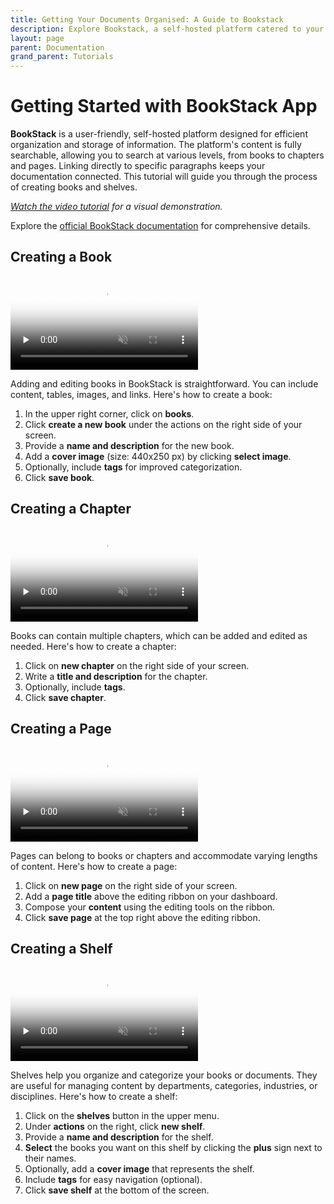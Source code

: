 ```yaml
---
title: Getting Your Documents Organised: A Guide to Bookstack
description: Explore Bookstack, a self-hosted platform catered to your internal documents and notes, with a user-friendly interface, made just for you and your team!
layout: page
parent: Documentation
grand_parent: Tutorials
---
```


# Getting Started with BookStack App

**BookStack** is a user-friendly, self-hosted platform designed for efficient organization and storage of information. The platform's content is fully searchable, allowing you to search at various levels, from books to chapters and pages. Linking directly to specific paragraphs keeps your documentation connected. This tutorial will guide you through the process of creating books and shelves.

_[Watch the video tutorial](https://www.youtube.com/watch?v=zrSB8moqRFs) for a visual demonstration._

Explore the [official BookStack documentation](https://bookstackapp.com/docs/) for comprehensive details.

## Creating a Book

<video controls loop muted preload="none" src="1-create-book.mp4" poster="1-create-book.webp">
</video>

Adding and editing books in BookStack is straightforward. You can include content, tables, images, and links. Here's how to create a book:

1. In the upper right corner, click on **books**.
2. Click **create a new book** under the actions on the right side of your screen.
3. Provide a **name and description** for the new book.
4. Add a **cover image** (size: 440x250 px) by clicking **select image**.
5. Optionally, include **tags** for improved categorization.
6. Click **save book**.

## Creating a Chapter

<video controls loop muted preload="none" src="2-create-chapter.mp4" poster="2-create-chapter.webp">
</video>

Books can contain multiple chapters, which can be added and edited as needed. Here's how to create a chapter:

1. Click on **new chapter** on the right side of your screen.
2. Write a **title and description** for the chapter.
3. Optionally, include **tags**.
4. Click **save chapter**.

## Creating a Page

<video controls loop muted preload="none" src="3-create-page.mp4" poster="3-create-page.webp">
</video>

Pages can belong to books or chapters and accommodate varying lengths of content. Here's how to create a page:

1. Click on **new page** on the right side of your screen.
2. Add a **page title** above the editing ribbon on your dashboard.
3. Compose your **content** using the editing tools on the ribbon.
4. Click **save page** at the top right above the editing ribbon.

## Creating a Shelf

<video controls loop muted preload="none" src="4-create-shelf.mp4" poster="4-create-shelf.webp">
</video>

Shelves help you organize and categorize your books or documents. They are useful for managing content by departments, categories, industries, or disciplines. Here's how to create a shelf:

1. Click on the **shelves** button in the upper menu.
2. Under **actions** on the right, click **new shelf**.
3. Provide a **name and description** for the shelf.
4. **Select** the books you want on this shelf by clicking the **plus** sign next to their names.
5. Optionally, add a **cover image** that represents the shelf.
6. Include **tags** for easy navigation (optional).
7. Click **save shelf** at the bottom of the screen.
